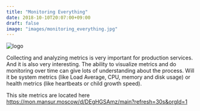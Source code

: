 ```yaml
---
title: "Monitoring Everything"
date: 2018-10-10T20:07:00+09:00
draft: false
image: "images/monitoring_everything.jpg"
---
```

![logo](/images/monitoring_everything.jpg)

Collecting and analyzing metrics is very important for production services.
And it is also very interesting.
The ability to visualize metrics and do monitoring over time can give lots of understanding about the process.
Will it be system metrics (like Load Average, CPU, memory and disk usage) or health metrics (like heartbeats or child growth speed).

This site metrics are located here https://mon.mansur.moscow/d/DEgHGSAmz/main?refresh=30s&orgId=1
